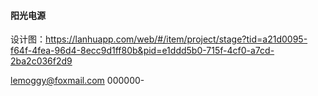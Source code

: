 #### 阳光电源

设计图：https://lanhuapp.com/web/#/item/project/stage?tid=a21d0095-f64f-4fea-96d4-8ecc9d1ff80b&pid=e1ddd5b0-715f-4cf0-a7cd-2ba2c036f2d9

lemoggy@foxmail.com
000000-
